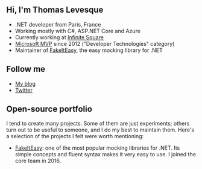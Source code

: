 ## Hi, I'm Thomas Levesque

* .NET developer from Paris, France
* Working mostly with C#, ASP.NET Core and Azure
* Currently working at [Infinite Square](https://www.infinitesquare.com/)
* [Microsoft MVP](https://mvp.microsoft.com/en-us/PublicProfile/4039815?fullName=Thomas%20Levesque) since 2012 ("Developer Technologies" category)
* Maintainer of [FakeItEasy](https://fakeiteasy.github.io/), the easy mocking library for .NET

## Follow me

- [My blog](https://thomaslevesque.com/)
- [Twitter](https://twitter.com/thomaslevesque)

## Open-source portfolio

I tend to create many projects. Some of them are just experiments; others turn out to be useful to someone, and I do my best to maintain them. Here's a selection of the projects I felt were worth mentioning:

* [FakeItEasy](https://fakeiteasy.github.io/): one of the most popular mocking libraries for .NET. Its simple concepts and fluent syntax makes it very easy to use. I joined the core team in 2016.
